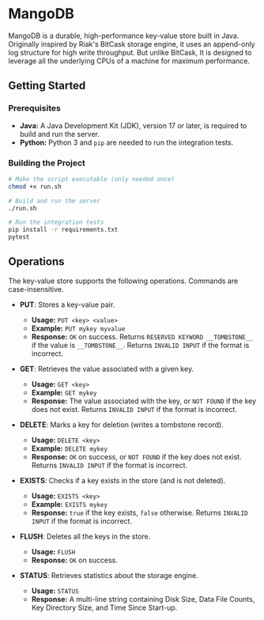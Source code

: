 # MangoDB 

MangoDB is a durable, high-performance key-value store built in Java. Originally inspired by Riak's BitCask storage engine, it uses an append-only log structure for high write throughput. But unlike BitCask, It is designed to leverage all the underlying CPUs of a machine for maximum performance. 

## Getting Started

### Prerequisites

* **Java:** A Java Development Kit (JDK), version 17 or later, is required to build and run the server.
* **Python:** Python 3 and `pip` are needed to run the integration tests.

### Building the Project

```bash
# Make the script executable (only needed once)
chmod +x run.sh

# Build and run the server
./run.sh

# Run the integration tests
pip install -r requirements.txt
pytest
```

## Operations

The key-value store supports the following operations. Commands are case-insensitive.

* **PUT**: Stores a key-value pair.
    * **Usage:** `PUT <key> <value>`
    * **Example:** `PUT mykey myvalue`
    * **Response:** `OK` on success. Returns `RESERVED KEYWORD __TOMBSTONE__` if the value is `__TOMBSTONE__`. Returns `INVALID INPUT` if the format is incorrect.

* **GET**: Retrieves the value associated with a given key.
    * **Usage:** `GET <key>`
    * **Example:** `GET mykey`
    * **Response:** The value associated with the key, or `NOT FOUND` if the key does not exist. Returns `INVALID INPUT` if the format is incorrect.

* **DELETE**: Marks a key for deletion (writes a tombstone record).
    * **Usage:** `DELETE <key>`
    * **Example:** `DELETE mykey`
    * **Response:** `OK` on success, or `NOT FOUND` if the key does not exist. Returns `INVALID INPUT` if the format is incorrect.

* **EXISTS**: Checks if a key exists in the store (and is not deleted).
    * **Usage:** `EXISTS <key>`
    * **Example:** `EXISTS mykey`
    * **Response:** `true` if the key exists, `false` otherwise. Returns `INVALID INPUT` if the format is incorrect.

* **FLUSH**: Deletes all the keys in the store.
    * **Usage:** `FLUSH`
    * **Response:** `OK` on success.

* **STATUS**: Retrieves statistics about the storage engine.
    * **Usage:** `STATUS`
    * **Response:** A multi-line string containing Disk Size, Data File Counts, Key Directory Size, and Time Since Start-up.